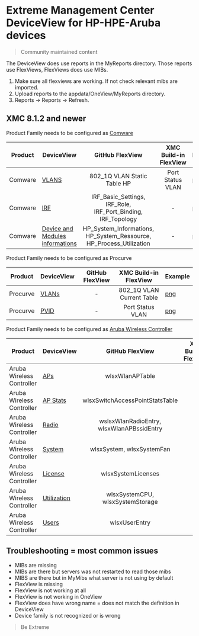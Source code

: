 # Extreme Management Center DeviceView for HP-HPE-Aruba devices
>Community maintained content

The DeviceView does use reports in the MyReports directory. Those reports use FlexViews, FlexViews does use MIBs.

1. Make sure all flexviews are working. If not check relevant mibs are imported.
2. Upload reports to the appdata/OneView/MyReports directory.
3. Reports -> Reports -> Refresh.

## XMC 8.1.2 and newer

Product Family needs to be configured as [Comware](sample/VendorProfile-Comware.png?raw=true)


| Product | DeviceView   | GitHub FlexView   | XMC Build-in FlexView | Example   |
| ------- | ------------ |:----------:|:----------------:| --------- |
| Comware |[VLANS](xml/DeviceViewHH3CVlan.xml?raw=true)|802_1Q VLAN Static Table HP| Port Status VLAN |[png](sample/VLAN.png?raw=true)|
| Comware |[IRF](xml/DeviceViewHH3CIRF.xml?raw=true)|IRF_Basic_Settings, IRF_Role, IRF_Port_Binding, IRF_Topology| - |[png](sample/IRF.png?raw=true)|
| Comware |[Device and Modules informations](xml/DeviceViewHH3CHardware.xml?raw=true)|HP_System_Informations, HP_System_Ressource, HP_Process_Utilization| - |[png](sample/Modules.png?raw=true)|


Product Family needs to be configured as Procurve


| Product | DeviceView   | GitHub FlexView   | XMC Build-in FlexView | Example   |
| ------- | ------------ |:----------:|:----------------:| --------- |
| Procurve |[VLANs](xml/DeviceViewProcurveVlans.xml?raw=true)| - |802_1Q VLAN Current Table|[png](sample/DeviceViewProcurveVlans.png?raw=true)|
| Procurve |[PVID](xml/DeviceViewProcurvePVID.xml?raw=true)| - |Port Status VLAN|[png](sample/DeviceViewProcurvePVID.png?raw=true)|


Product Family needs to be configured as [Aruba Wireless Controller](sample/VendorProfile-WLC.png?raw=true)

| Product | DeviceView   | GitHub FlexView   | XMC Build-in FlexView | Example   |
| ------- | ------------ |:----------:|:----------------:| --------- |
| Aruba Wireless Controller |[APs](xml/DeviceViewArubaAPs.xml?raw=true)|wlsxWlanAPTable| - |[png](sample/DeviceViewArubaAPs.png?raw=true)|
| Aruba Wireless Controller |[AP Stats](xml/DeviceViewArubaAPStats.xml?raw=true)|wlsxSwitchAccessPointStatsTable| - | - |
| Aruba Wireless Controller |[Radio](xml/DeviceViewArubaRadios.xml?raw=true)|wslsxWlanRadioEntry, wlsxWlanAPBssidEntry| - | - |
| Aruba Wireless Controller |[System](xml/DeviceViewArubaSystem.xml?raw=true)|wlsxSystem, wlsxSystemFan| - |[png](sample/DeviceViewArubaSystem.png?raw=true)|
| Aruba Wireless Controller |[License](xml/DeviceViewArubaSystemLicense.xml?raw=true)|wlsxSystemLicenses| - |[png](sample/DeviceViewArubaSystemLicense.png?raw=true)|
| Aruba Wireless Controller |[Utilization](xml/DeviceViewArubaSystemUtil.xml?raw=true)|wlsxSystemCPU, wlsxSystemStorage| - |[png](sample/DeviceViewArubaSystemUtil.png?raw=true)|
| Aruba Wireless Controller |[Users](xml/DeviceViewArubaUsers.xml?raw=true)|wlsxUserEntry| - | - |


## Troubleshooting = most common issues
* MIBs are missing
* MIBs are there but servers was not restarted to read those mibs
* MIBS are there but in MyMibs what server is not using by default
* FlexView is missing
* FlexView is not working at all
* FlexView is not working in OneView 
* FlexView does have wrong name = does not match the definition in DeviceView
* Device family is not recognized or is wrong

>Be Extreme